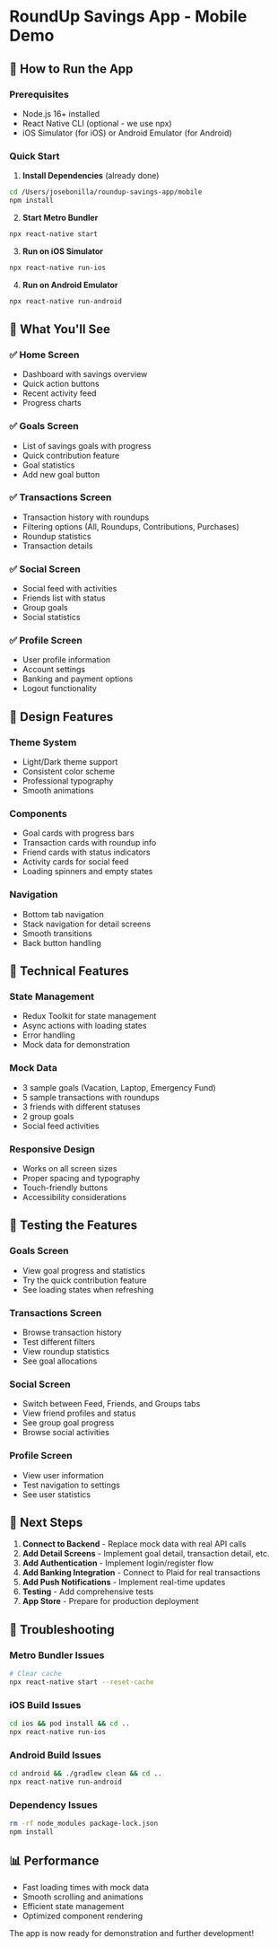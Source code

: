 # RoundUp Savings App - Mobile Demo

## 🎯 How to Run the App

### Prerequisites
- Node.js 16+ installed
- React Native CLI (optional - we use npx)
- iOS Simulator (for iOS) or Android Emulator (for Android)

### Quick Start

1. **Install Dependencies** (already done)
```bash
cd /Users/josebonilla/roundup-savings-app/mobile
npm install
```

2. **Start Metro Bundler**
```bash
npx react-native start
```

3. **Run on iOS Simulator**
```bash
npx react-native run-ios
```

4. **Run on Android Emulator**
```bash
npx react-native run-android
```

## 📱 What You'll See

### ✅ **Home Screen**
- Dashboard with savings overview
- Quick action buttons
- Recent activity feed
- Progress charts

### ✅ **Goals Screen**
- List of savings goals with progress
- Quick contribution feature
- Goal statistics
- Add new goal button

### ✅ **Transactions Screen**
- Transaction history with roundups
- Filtering options (All, Roundups, Contributions, Purchases)
- Roundup statistics
- Transaction details

### ✅ **Social Screen**
- Social feed with activities
- Friends list with status
- Group goals
- Social statistics

### ✅ **Profile Screen**
- User profile information
- Account settings
- Banking and payment options
- Logout functionality

## 🎨 **Design Features**

### **Theme System**
- Light/Dark theme support
- Consistent color scheme
- Professional typography
- Smooth animations

### **Components**
- Goal cards with progress bars
- Transaction cards with roundup info
- Friend cards with status indicators
- Activity cards for social feed
- Loading spinners and empty states

### **Navigation**
- Bottom tab navigation
- Stack navigation for detail screens
- Smooth transitions
- Back button handling

## 🔧 **Technical Features**

### **State Management**
- Redux Toolkit for state management
- Async actions with loading states
- Error handling
- Mock data for demonstration

### **Mock Data**
- 3 sample goals (Vacation, Laptop, Emergency Fund)
- 5 sample transactions with roundups
- 3 friends with different statuses
- 2 group goals
- Social feed activities

### **Responsive Design**
- Works on all screen sizes
- Proper spacing and typography
- Touch-friendly buttons
- Accessibility considerations

## 🚀 **Testing the Features**

### **Goals Screen**
- View goal progress and statistics
- Try the quick contribution feature
- See loading states when refreshing

### **Transactions Screen**
- Browse transaction history
- Test different filters
- View roundup statistics
- See goal allocations

### **Social Screen**
- Switch between Feed, Friends, and Groups tabs
- View friend profiles and status
- See group goal progress
- Browse social activities

### **Profile Screen**
- View user information
- Test navigation to settings
- See user statistics

## 🎯 **Next Steps**

1. **Connect to Backend** - Replace mock data with real API calls
2. **Add Detail Screens** - Implement goal detail, transaction detail, etc.
3. **Add Authentication** - Implement login/register flow
4. **Add Banking Integration** - Connect to Plaid for real transactions
5. **Add Push Notifications** - Implement real-time updates
6. **Testing** - Add comprehensive tests
7. **App Store** - Prepare for production deployment

## 🐛 **Troubleshooting**

### **Metro Bundler Issues**
```bash
# Clear cache
npx react-native start --reset-cache
```

### **iOS Build Issues**
```bash
cd ios && pod install && cd ..
npx react-native run-ios
```

### **Android Build Issues**
```bash
cd android && ./gradlew clean && cd ..
npx react-native run-android
```

### **Dependency Issues**
```bash
rm -rf node_modules package-lock.json
npm install
```

## 📊 **Performance**

- Fast loading times with mock data
- Smooth scrolling and animations
- Efficient state management
- Optimized component rendering

The app is now ready for demonstration and further development! 